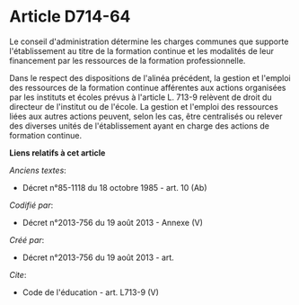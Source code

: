 # Article D714-64

Le conseil d'administration détermine les charges communes que supporte l'établissement au titre de la formation continue et
les modalités de leur financement par les ressources de la formation professionnelle. 

Dans le respect des dispositions de l'alinéa précédent, la gestion et l'emploi des ressources de la formation continue
afférentes aux actions organisées par les instituts et écoles prévus à l'article L. 713-9 relèvent de droit du directeur de
l'institut ou de l'école. La gestion et l'emploi des ressources liées aux autres actions peuvent, selon les cas, être
centralisés ou relever des diverses unités de l'établissement ayant en charge des actions de formation continue.

**Liens relatifs à cet article**

_Anciens textes_:

  - Décret n°85-1118 du 18 octobre 1985 - art. 10 (Ab)

_Codifié par_:

  - Décret n°2013-756 du 19 août 2013 -  Annexe (V)

_Créé par_:

  - Décret n°2013-756 du 19 août 2013 - art.

_Cite_:

  - Code de l'éducation - art. L713-9 (V)
